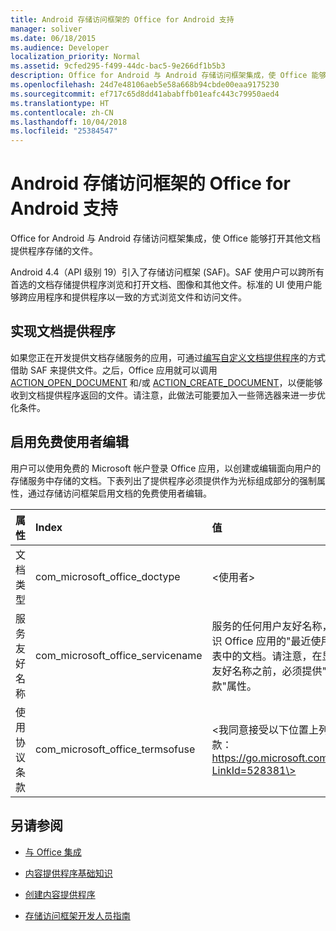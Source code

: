 ```yaml
---
title: Android 存储访问框架的 Office for Android 支持
manager: soliver
ms.date: 06/18/2015
ms.audience: Developer
localization_priority: Normal
ms.assetid: 9cfed295-f499-44dc-bac5-9e266df1b5b3
description: Office for Android 与 Android 存储访问框架集成，使 Office 能够打开其他文档提供程序存储的文件。
ms.openlocfilehash: 24d7e48106aeb5e58a668b94cbde00eaa9175230
ms.sourcegitcommit: ef717c65d8dd41ababffb01eafc443c79950aed4
ms.translationtype: HT
ms.contentlocale: zh-CN
ms.lasthandoff: 10/04/2018
ms.locfileid: "25384547"
---
```

# <a name="office-for-android-support-for-the-android-storage-access-framework"></a>Android 存储访问框架的 Office for Android 支持

Office for Android 与 Android 存储访问框架集成，使 Office 能够打开其他文档提供程序存储的文件。
  
Android 4.4（API 级别 19）引入了存储访问框架 (SAF)。SAF 使用户可以跨所有首选的文档存储提供程序浏览和打开文档、图像和其他文件。标准的 UI 使用户能够跨应用程序和提供程序以一致的方式浏览文件和访问文件。
  
## <a name="implement-a-document-provider"></a>实现文档提供程序

如果您正在开发提供文档存储服务的应用，可通过[编写自定义文档提供程序](https://developer.android.com/guide/topics/providers/document-provider.html)的方式借助 SAF 来提供文件。之后，Office 应用就可以调用 [ACTION_OPEN_DOCUMENT](https://developer.android.com/reference/android/content/Intent.html) 和/或 [ACTION_CREATE_DOCUMENT](https://developer.android.com/reference/android/content/Intent.html)，以便能够收到文档提供程序返回的文件。请注意，此做法可能要加入一些筛选器来进一步优化条件。 
  
## <a name="enable-free-consumer-edits"></a>启用免费使用者编辑

用户可以使用免费的 Microsoft 帐户登录 Office 应用，以创建或编辑面向用户的存储服务中存储的文档。下表列出了提供程序必须提供作为光标组成部分的强制属性，通过存储访问框架启用文档的免费使用者编辑。
  
|**属性**|**Index**|**值**|
|:-----|:-----|:-----|
|文档类型  <br/> |com_microsoft_office_doctype  <br/> |\<使用者\>  <br/> |
|服务友好名称  <br/> |com_microsoft_office_servicename  <br/> |服务的任何用户友好名称，可用于标识 Office 应用的"最近使用的文件"列表中的文档。请注意，在显示服务的友好名称之前，必须提供"使用协议条款"属性。  <br/> |
|使用协议条款  <br/> |com_microsoft_office_termsofuse  <br/> |\<我同意接受以下位置上列出的条款：https://go.microsoft.com/fwlink/p/?LinkId=528381\>  <br/> |
   
## <a name="see-also"></a>另请参阅
<a name="bk_addresources"> </a>

- [与 Office 集成](integrate-with-office.md)
    
- [内容提供程序基础知识](hhttps://developer.android.com/guide/topics/providers/content-provider-basics.html)
    
- [创建内容提供程序](https://developer.android.com/guide/topics/providers/content-provider-creating.html)
    
- [存储访问框架开发人员指南](https://developer.android.com/guide/topics/providers/document-provider.html)
    

